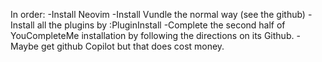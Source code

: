 In order:
-Install Neovim
-Install Vundle the normal way (see the github)
-Install all the plugins by :PluginInstall
-Complete the second half of YouCompleteMe installation by following the directions on its Github.
-Maybe get github Copilot but that does cost money.
